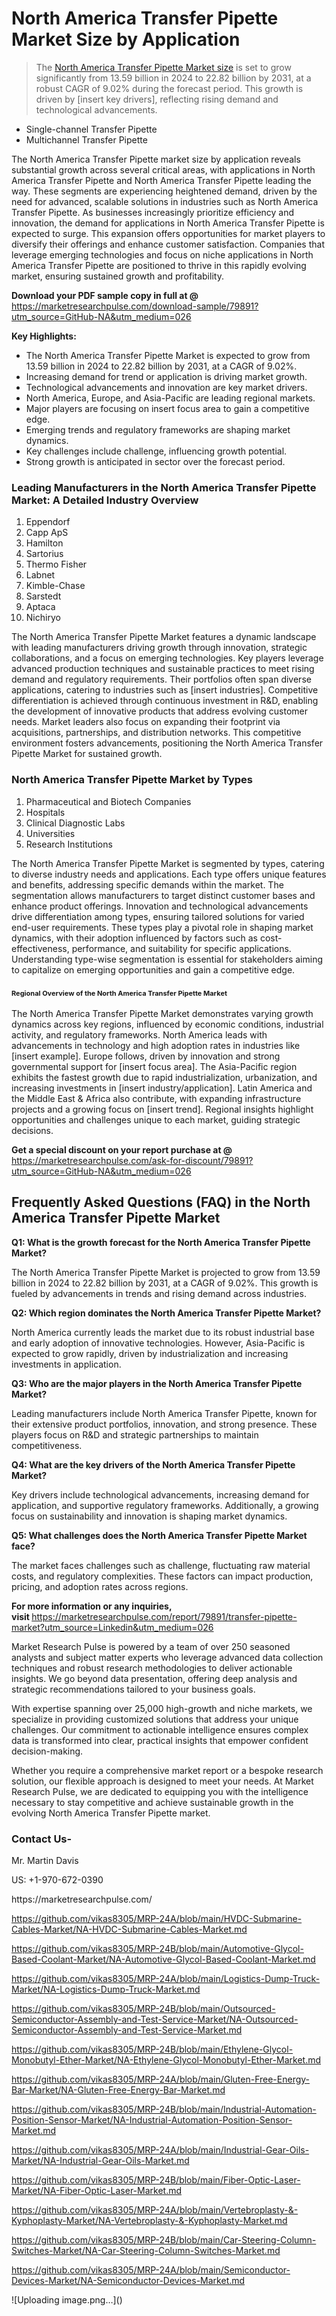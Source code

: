 
<h1>North America Transfer Pipette Market&nbsp;Size by Application</h1><blockquote><p>The <a href="https://marketresearchpulse.com/download-sample/79891?utm_source=GitHub-NA&amp;utm_medium=026">North America Transfer Pipette Market size</a> is set to grow significantly from 13.59 billion in 2024 to 22.82 billion by 2031, at a robust CAGR of 9.02% during the forecast period. This growth is driven by [insert key drivers], reflecting rising demand and technological advancements.</p></blockquote><ul><li>Single-channel Transfer Pipette<li> Multichannel Transfer Pipette</li></ul><p>The North America Transfer Pipette market size by application reveals substantial growth across several critical areas, with applications in North America Transfer Pipette and North America Transfer Pipette leading the way. These segments are experiencing heightened demand, driven by the need for advanced, scalable solutions in industries such as North America Transfer Pipette. As businesses increasingly prioritize efficiency and innovation, the demand for applications in North America Transfer Pipette is expected to surge. This expansion offers opportunities for market players to diversify their offerings and enhance customer satisfaction. Companies that leverage emerging technologies and focus on niche applications in North America Transfer Pipette are positioned to thrive in this rapidly evolving market, ensuring sustained growth and profitability.</p><p><strong>Download your PDF sample copy in full at @ </strong><a href="https://marketresearchpulse.com/download-sample/79891?utm_source=GitHub-NA&amp;utm_medium=026">https://marketresearchpulse.com/download-sample/79891?utm_source=GitHub-NA&amp;utm_medium=026</a></p><p><strong>Key Highlights: </strong></p><ul><li>The North America Transfer Pipette Market is expected to grow from 13.59 billion in 2024 to 22.82 billion by 2031, at a CAGR of 9.02%.</li><li>Increasing demand for trend or application is driving market growth.</li><li>Technological advancements and innovation are key market drivers.</li><li>North America, Europe, and Asia-Pacific are leading regional markets.</li><li>Major players are focusing on insert focus area to gain a competitive edge.</li><li>Emerging trends and regulatory frameworks are shaping market dynamics.</li><li>Key challenges include challenge, influencing growth potential.</li><li>Strong growth is anticipated in sector over the forecast period.</li></ul><h3>Leading Manufacturers in the North America Transfer Pipette Market: A Detailed Industry Overview</h3><ol><li>Eppendorf</li><li>Capp ApS</li><li>Hamilton</li><li>Sartorius</li><li>Thermo Fisher</li><li>Labnet</li><li>Kimble-Chase</li><li>Sarstedt</li><li>Aptaca</li><li>Nichiryo</li></ol><div class="flex max-w-full flex-col flex-grow"><div class="min-h-8 text-message flex w-full flex-col items-end gap-2 whitespace-normal break-words [.text-message+&amp;]:mt-5" dir="auto" data-message-author-role="assistant" data-message-id="fd8432e4-4910-450d-b182-61b7bfb0a01f" data-message-model-slug="gpt-4o"><div class="flex w-full flex-col gap-1 empty:hidden first:pt-[3px]"><div class="markdown prose w-full break-words dark:prose-invert light"><p>The North America Transfer Pipette Market features a dynamic landscape with leading manufacturers driving growth through innovation, strategic collaborations, and a focus on emerging technologies. Key players leverage advanced production techniques and sustainable practices to meet rising demand and regulatory requirements. Their portfolios often span diverse applications, catering to industries such as [insert industries]. Competitive differentiation is achieved through continuous investment in R&amp;D, enabling the development of innovative products that address evolving customer needs. Market leaders also focus on expanding their footprint via acquisitions, partnerships, and distribution networks. This competitive environment fosters advancements, positioning the North America Transfer Pipette Market for sustained growth.</p></div></div></div></div><h3>North America Transfer Pipette Market by Types</h3><ol><li>Pharmaceutical and Biotech Companies<li> Hospitals<li> Clinical Diagnostic Labs<li> Universities<li> Research Institutions</li></ol><div class="flex max-w-full flex-col flex-grow"><div class="min-h-8 text-message flex w-full flex-col items-end gap-2 whitespace-normal break-words [.text-message+&amp;]:mt-5" dir="auto" data-message-author-role="assistant" data-message-id="084470be-0bb7-4664-bddf-5156b4f41249" data-message-model-slug="gpt-4o-mini"><div class="flex w-full flex-col gap-1 empty:hidden first:pt-[3px]"><div class="markdown prose w-full break-words dark:prose-invert light"><p>The North America Transfer Pipette Market is segmented by types, catering to diverse industry needs and applications. Each type offers unique features and benefits, addressing specific demands within the market. The segmentation allows manufacturers to target distinct customer bases and enhance product offerings. Innovation and technological advancements drive differentiation among types, ensuring tailored solutions for varied end-user requirements. These types play a pivotal role in shaping market dynamics, with their adoption influenced by factors such as cost-effectiveness, performance, and suitability for specific applications. Understanding type-wise segmentation is essential for stakeholders aiming to capitalize on emerging opportunities and gain a competitive edge.</p></div></div></div></div><h3><span style="font-size: 11px;">Regional Overview of the North America Transfer Pipette Market</span></h3><div class="flex max-w-full flex-col flex-grow"><div class="min-h-8 text-message flex w-full flex-col items-end gap-2 whitespace-normal break-words [.text-message+&amp;]:mt-5" dir="auto" data-message-author-role="assistant" data-message-id="e9038762-ce64-4e30-91c9-9bd413514231" data-message-model-slug="gpt-4o-mini"><div class="flex w-full flex-col gap-1 empty:hidden first:pt-[3px]"><div class="markdown prose w-full break-words dark:prose-invert light"><p>The North America Transfer Pipette Market demonstrates varying growth dynamics across key regions, influenced by economic conditions, industrial activity, and regulatory frameworks. North America leads with advancements in technology and high adoption rates in industries like [insert example]. Europe follows, driven by innovation and strong governmental support for [insert focus area]. The Asia-Pacific region exhibits the fastest growth due to rapid industrialization, urbanization, and increasing investments in [insert industry/application]. Latin America and the Middle East &amp; Africa also contribute, with expanding infrastructure projects and a growing focus on [insert trend]. Regional insights highlight opportunities and challenges unique to each market, guiding strategic decisions.</p></div></div></div></div><p><strong>Get a special discount on your report purchase at @ </strong><a href="https://marketresearchpulse.com/ask-for-discount/79891?utm_source=GitHub-NA&amp;utm_medium=026">https://marketresearchpulse.com/ask-for-discount/79891?utm_source=GitHub-NA&amp;utm_medium=026</a></p><h2>Frequently Asked Questions (FAQ) in the North America Transfer Pipette Market</h2><p><strong>Q1: What is the growth forecast for the North America Transfer Pipette Market?</strong></p><p>The North America Transfer Pipette Market is projected to grow from 13.59 billion in 2024 to 22.82 billion by 2031, at a CAGR of 9.02%. This growth is fueled by advancements in trends and rising demand across industries.</p><p><strong>Q2: Which region dominates the North America Transfer Pipette Market?</strong></p><p>North America currently leads the market due to its robust industrial base and early adoption of innovative technologies. However, Asia-Pacific is expected to grow rapidly, driven by industrialization and increasing investments in application.</p><p><strong>Q3: Who are the major players in the North America Transfer Pipette Market?</strong></p><p>Leading manufacturers include North America Transfer Pipette, known for their extensive product portfolios, innovation, and strong presence. These players focus on R&amp;D and strategic partnerships to maintain competitiveness.</p><p><strong>Q4: What are the key drivers of the North America Transfer Pipette Market?</strong></p><p>Key drivers include technological advancements, increasing demand for application, and supportive regulatory frameworks. Additionally, a growing focus on sustainability and innovation is shaping market dynamics.</p><p><strong>Q5: What challenges does the North America Transfer Pipette Market face?</strong></p><p>The market faces challenges such as challenge, fluctuating raw material costs, and regulatory complexities. These factors can impact production, pricing, and adoption rates across regions.</p><p><strong>For more information or any inquiries, visit&nbsp;</strong><a href="https://marketresearchpulse.com/report/79891/transfer-pipette-market?utm_source=Linkedin&utm_medium=026">https://marketresearchpulse.com/report/79891/transfer-pipette-market?utm_source=Linkedin&utm_medium=026</a></p><p>Market Research Pulse is powered by a team of over 250 seasoned analysts and subject matter experts who leverage advanced data collection techniques and robust research methodologies to deliver actionable insights. We go beyond data presentation, offering deep analysis and strategic recommendations tailored to your business goals.</p><p>With expertise spanning over 25,000 high-growth and niche markets, we specialize in providing customized solutions that address your unique challenges. Our commitment to actionable intelligence ensures complex data is transformed into clear, practical insights that empower confident decision-making.</p><p>Whether you require a comprehensive market report or a bespoke research solution, our flexible approach is designed to meet your needs. At Market Research Pulse, we are dedicated to equipping you with the intelligence necessary to stay competitive and achieve sustainable growth in the evolving North America Transfer Pipette market.</p><h3><strong>Contact Us-</strong></h3><p>Mr. Martin Davis</p><p>US: +1-970-672-0390</p><p>https://marketresearchpulse.com/</p><p><a href="https://github.com/vikas8305/MRP-24A/blob/main/HVDC-Submarine-Cables-Market/NA-HVDC-Submarine-Cables-Market.md">https://github.com/vikas8305/MRP-24A/blob/main/HVDC-Submarine-Cables-Market/NA-HVDC-Submarine-Cables-Market.md</a></p><p><a href="https://github.com/vikas8305/MRP-24B/blob/main/Automotive-Glycol-Based-Coolant-Market/NA-Automotive-Glycol-Based-Coolant-Market.md">https://github.com/vikas8305/MRP-24B/blob/main/Automotive-Glycol-Based-Coolant-Market/NA-Automotive-Glycol-Based-Coolant-Market.md</a></p><p><a href="https://github.com/vikas8305/MRP-24A/blob/main/Logistics-Dump-Truck-Market/NA-Logistics-Dump-Truck-Market.md">https://github.com/vikas8305/MRP-24A/blob/main/Logistics-Dump-Truck-Market/NA-Logistics-Dump-Truck-Market.md</a></p><p><a href="https://github.com/vikas8305/MRP-24B/blob/main/Outsourced-Semiconductor-Assembly-and-Test-Service-Market/NA-Outsourced-Semiconductor-Assembly-and-Test-Service-Market.md">https://github.com/vikas8305/MRP-24B/blob/main/Outsourced-Semiconductor-Assembly-and-Test-Service-Market/NA-Outsourced-Semiconductor-Assembly-and-Test-Service-Market.md</a></p><p><a href="https://github.com/vikas8305/MRP-24B/blob/main/Ethylene-Glycol-Monobutyl-Ether-Market/NA-Ethylene-Glycol-Monobutyl-Ether-Market.md">https://github.com/vikas8305/MRP-24B/blob/main/Ethylene-Glycol-Monobutyl-Ether-Market/NA-Ethylene-Glycol-Monobutyl-Ether-Market.md</a></p><p><a href="https://github.com/vikas8305/MRP-24A/blob/main/Gluten-Free-Energy-Bar-Market/NA-Gluten-Free-Energy-Bar-Market.md">https://github.com/vikas8305/MRP-24A/blob/main/Gluten-Free-Energy-Bar-Market/NA-Gluten-Free-Energy-Bar-Market.md</a></p><p><a href="https://github.com/vikas8305/MRP-24B/blob/main/Industrial-Automation-Position-Sensor-Market/NA-Industrial-Automation-Position-Sensor-Market.md">https://github.com/vikas8305/MRP-24B/blob/main/Industrial-Automation-Position-Sensor-Market/NA-Industrial-Automation-Position-Sensor-Market.md</a></p><p><a href="https://github.com/vikas8305/MRP-24A/blob/main/Industrial-Gear-Oils-Market/NA-Industrial-Gear-Oils-Market.md">https://github.com/vikas8305/MRP-24A/blob/main/Industrial-Gear-Oils-Market/NA-Industrial-Gear-Oils-Market.md</a></p><p><a href="https://github.com/vikas8305/MRP-24B/blob/main/Fiber-Optic-Laser-Market/NA-Fiber-Optic-Laser-Market.md">https://github.com/vikas8305/MRP-24B/blob/main/Fiber-Optic-Laser-Market/NA-Fiber-Optic-Laser-Market.md</a></p><p><a href="https://github.com/vikas8305/MRP-24A/blob/main/Vertebroplasty-&-Kyphoplasty-Market/NA-Vertebroplasty-&-Kyphoplasty-Market.md">https://github.com/vikas8305/MRP-24A/blob/main/Vertebroplasty-&-Kyphoplasty-Market/NA-Vertebroplasty-&-Kyphoplasty-Market.md</a></p><p><a href="https://github.com/vikas8305/MRP-24B/blob/main/Car-Steering-Column-Switches-Market/NA-Car-Steering-Column-Switches-Market.md">https://github.com/vikas8305/MRP-24B/blob/main/Car-Steering-Column-Switches-Market/NA-Car-Steering-Column-Switches-Market.md</a></p><p><a href="https://github.com/vikas8305/MRP-24A/blob/main/Semiconductor-Devices-Market/NA-Semiconductor-Devices-Market.md">https://github.com/vikas8305/MRP-24A/blob/main/Semiconductor-Devices-Market/NA-Semiconductor-Devices-Market.md</a></p>
![Uploading image.png…]()
